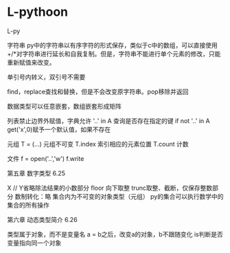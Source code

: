 # L-pythoon

L-py

字符串
py中的字符串以有序字符的形式保存，类似于c中的数组，可以直接使用+/*对字符串进行延长和自我复制。但是，字符串不能进行单个元素的修改，只能重新赋值来改变。

单引号内转义，双引号不需要

find，replace查找和替换，但是不会改变原字符串。pop移除并返回

数据类型可以任意嵌套，数组嵌套形成矩阵


列表禁止边界外赋值，字典允许
'..' in A	查询是否存在指定的键 if not '..' in A
get('x',0)赋予一个默认值，如果不存在

元组 T = (...)	元组不可变
T.index	索引相应的元素位置
T.count	计数

文件	f = open('..','w')
f.write


第五章	数字类型		6.25

X // Y省略除法结果的小数部分
floor 向下取整		trunc取整、截断，仅保存整数部分
数制转化：略
集合内为不可变的对象类型（元组）
py的集合可以执行数学中的集合的所有操作

第六章	动态类型简介	6.26

类型属于对象，而不是变量名
a = b之后，改变a的对象，b不跟随变化
is判断是否变量指向同一个对象
